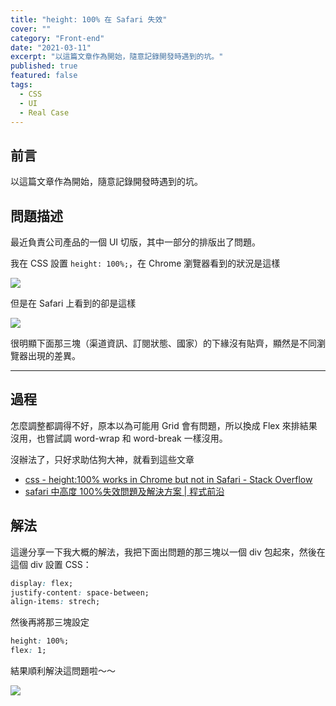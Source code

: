 ```yaml
---
title: "height: 100% 在 Safari 失效"
cover: ""
category: "Front-end"
date: "2021-03-11"
excerpt: "以這篇文章作為開始，隨意記錄開發時遇到的坑。"
published: true
featured: false
tags:
  - CSS
  - UI
  - Real Case
---
```


## 前言

以這篇文章作為開始，隨意記錄開發時遇到的坑。

## 問題描述

最近負責公司產品的一個 UI 切版，其中一部分的排版出了問題。

我在 CSS 設置 `height: 100%;`，在 Chrome 瀏覽器看到的狀況是這樣

![](https://i.imgur.com/rjb5X0H.png)

但是在 Safari 上看到的卻是這樣

![](https://i.imgur.com/L3ZnQHI.png)

很明顯下面那三塊（渠道資訊、訂閱狀態、國家）的下緣沒有貼齊，顯然是不同瀏覽器出現的差異。

---

## 過程

怎麼調整都調得不好，原本以為可能用 Grid 會有問題，所以換成 Flex 來排結果沒用，也嘗試調 word-wrap 和 word-break 一樣沒用。

沒辦法了，只好求助估狗大神，就看到這些文章

- [css - height:100% works in Chrome but not in Safari - Stack Overflow](https://stackoverflow.com/questions/43381836/height100-works-in-chrome-but-not-in-safari/43382986)
- [safari 中高度 100%失效問題及解決方案 | 程式前沿](https://codertw.com/%E7%A8%8B%E5%BC%8F%E8%AA%9E%E8%A8%80/755535/)

## 解法

這邊分享一下我大概的解法，我把下面出問題的那三塊以一個 div 包起來，然後在這個 div 設置 CSS：

```css
display: flex;
justify-content: space-between;
align-items: strech;
```

然後再將那三塊設定

```css
height: 100%;
flex: 1;
```

結果順利解決這問題啦～～

![](https://i.imgur.com/krE9gue.png)
